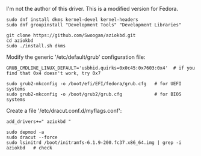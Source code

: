 I'm not the author of this driver. 
This is a modified version for Fedora.

```
sudo dnf install dkms kernel-devel kernel-headers
sudo dnf groupinstall "Development Tools" "Development Libraries"

git clone https://github.com/Swoogan/aziokbd.git
cd aziokbd
sudo ./install.sh dkms
```

Modify the generic '/etc/default/grub' configuration file:
```
GRUB_CMDLINE_LINUX_DEFAULT='usbhid.quirks=0x0c45:0x7603:0x4'  # if you find that 0x4 doesn't work, try 0x7
```
```
sudo grub2-mkconfig -o /boot/efi/EFI/fedora/grub.cfg   # for UEFI systems
sudo grub2-mkconfig -o /boot/grub2/grub.cfg            # for BIOS systems
```

Create a file '/etc/dracut.conf.d/myflags.conf':
```
add_drivers+=" aziokbd "
```
```
sudo depmod -a 
sudo dracut --force
sudo lsinitrd /boot/initramfs-6.1.9-200.fc37.x86_64.img | grep -i aziokbd   # check
```
